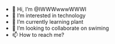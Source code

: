 - 👋 Hi, I’m @IWWWwwwWWWI
- 👀 I’m interested in technology
- 🌱 I’m currently learning plant
- 💞️ I’m looking to collaborate on swiming
- 📫 How to reach me?

<!---
IWWWwwwWWWI/IWWWwwwWWWI is a ✨ special ✨ repository because its `README.md` (this file) appears on your GitHub profile.
You can click the Preview link to take a look at your changes.
--->
